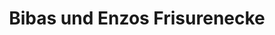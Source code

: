 ---
title: "Bibas und Enzos Frisurenecke"
url: /reutlingen/bibas-und-enzos-frisurenecke/
shop: Friseur
---